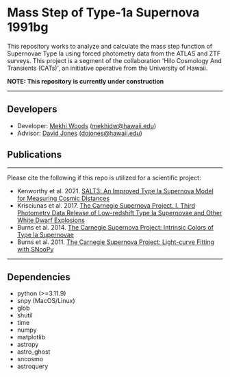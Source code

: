 # Mass Step of Type-1a Supernova 1991bg

This repository works to analyze and calculate the mass step function of Supernovae Type Ia using forced photometry data from the ATLAS and ZTF surveys. This project is a segment of the collaboration 'Hilo Cosmology And Transients (CATs)', an initiative operative from the University of Hawaii.  

__NOTE: This repository is currently under construction__

--------------------------
## Developers
* Developer: [Mekhi Woods](tinyurl.com/astrokhi) (mekhidw@hawaii.edu)
* Advisor: [David Jones](https://github.com/djones1040) (dojones@hawaii.edu)

## Publications
--------------------------
Please cite the following if this repo is utilized for a scientific project:
* Kenworthy et al. 2021. [SALT3: An Improved Type Ia Supernova Model for Measuring Cosmic Distances](https://ui.adsabs.harvard.edu/abs/2021ApJ...923..265K/abstract)
* Krisciunas et al. 2017. [The Carnegie Supernova Project. I. Third Photometry Data Release of Low-redshift Type Ia Supernovae and Other White Dwarf Explosions](https://ui.adsabs.harvard.edu/abs/2017AJ....154..211K/abstract)
* Burns et al. 2014. [The Carnegie Supernova Project: Intrinsic Colors of Type Ia Supernovae](https://ui.adsabs.harvard.edu/abs/2014ApJ...789...32B/abstract)
* Burns et al. 2011. [The Carnegie Supernova Project: Light-curve Fitting with SNooPy](https://ui.adsabs.harvard.edu/abs/2011AJ....141...19B/abstract)

--------------------------
## Dependencies
* python (>=3.11.9)
* snpy (MacOS/Linux)
* glob
* shutil
* time 
* numpy
* matplotlib
* astropy
* astro_ghost
* sncosmo
* astroquery
